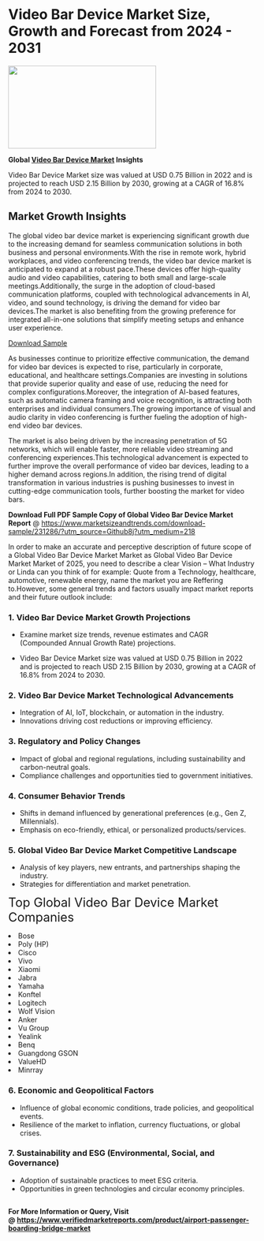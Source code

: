 <H1>Video Bar Device Market Size, Growth and Forecast from 2024 - 2031</H1><img class="aligncenter size-medium wp-image-584254" src="https://thirdeyenews.in/wp-content/uploads/2024/09/Global-Market-Research-300x168.jpeg" alt="" width="300" height="168" /><p><strong>Global&nbsp;<a href="https://www.marketsizeandtrends.com/download-sample/231286/?utm_source=Github8j?utm_medium=218">Video Bar Device Market</a> Insights</strong></p><p>Video Bar Device Market size was valued at USD 0.75 Billion in 2022 and is projected to reach USD 2.15 Billion by 2030, growing at a CAGR of 16.8% from 2024 to 2030.</p><p><h2>Market Growth Insights</h2> <p>The global video bar device market is experiencing significant growth due to the increasing demand for seamless communication solutions in both business and personal environments.With the rise in remote work, hybrid workplaces, and video conferencing trends, the video bar device market is anticipated to expand at a robust pace.These devices offer high-quality audio and video capabilities, catering to both small and large-scale meetings.Additionally, the surge in the adoption of cloud-based communication platforms, coupled with technological advancements in AI, video, and sound technology, is driving the demand for video bar devices.The market is also benefiting from the growing preference for integrated all-in-one solutions that simplify meeting setups and enhance user experience.</p> <p><a href="download_sample_link">Download Sample</a></p> <p>As businesses continue to prioritize effective communication, the demand for video bar devices is expected to rise, particularly in corporate, educational, and healthcare settings.Companies are investing in solutions that provide superior quality and ease of use, reducing the need for complex configurations.Moreover, the integration of AI-based features, such as automatic camera framing and voice recognition, is attracting both enterprises and individual consumers.The growing importance of visual and audio clarity in video conferencing is further fueling the adoption of high-end video bar devices.</p> <p>The market is also being driven by the increasing penetration of 5G networks, which will enable faster, more reliable video streaming and conferencing experiences.This technological advancement is expected to further improve the overall performance of video bar devices, leading to a higher demand across regions.In addition, the rising trend of digital transformation in various industries is pushing businesses to invest in cutting-edge communication tools, further boosting the market for video bars.</p> <p></p><p><span class=""><strong>Download Full PDF Sample Copy of Global Video Bar Device Market Report</strong> @ <a href="https://www.marketsizeandtrends.com/download-sample/231286/?utm_source=Github8j?utm_medium=218" target="_blank">https://www.marketsizeandtrends.com/download-sample/231286/?utm_source=Github8j?utm_medium=218</a></span></p><p>In order to make an accurate and perceptive description of future scope of a Global&nbsp;Video Bar Device Market Market as Global&nbsp;Video Bar Device Market Market of 2025, you need to describe a clear Vision &ndash; What Industry or Linda can you think of for example: Quote from a Technology, healthcare, automotive, renewable energy, name the market you are Reffering to.However, some general trends and factors usually impact market reports and their future outlook include:</p><h3>1.&nbsp;<strong>Video Bar Device Market Growth Projections</strong></h3><ul><li>Examine market size trends, revenue estimates and CAGR (Compounded Annual Growth Rate) projections.</li><li><p>Video Bar Device Market size was valued at USD 0.75 Billion in 2022 and is projected to reach USD 2.15 Billion by 2030, growing at a CAGR of 16.8% from 2024 to 2030.</p></li></ul><h3>2.&nbsp;<strong>Video Bar Device Market Technological Advancements</strong></h3><ul><li>Integration of AI, IoT, blockchain, or automation in the industry.</li><li>Innovations driving cost reductions or improving efficiency.</li></ul><h3>3.&nbsp;<strong>Regulatory and Policy Changes</strong></h3><ul><li>Impact of global and regional regulations, including sustainability and carbon-neutral goals.</li><li>Compliance challenges and opportunities tied to government initiatives.</li></ul><h3>4.&nbsp;<strong>Consumer Behavior Trends</strong></h3><ul><li>Shifts in demand influenced by generational preferences (e.g., Gen Z, Millennials).</li><li>Emphasis on eco-friendly, ethical, or personalized products/services.</li></ul><h3>5.&nbsp;<strong>Global Video Bar Device Market Competitive Landscape</strong></h3><ul><li>Analysis of key players, new entrants, and partnerships shaping the industry.</li><li>Strategies for differentiation and market penetration.</li></ul><p data-pm-slice="1 1 []"><span style="color: inherit; font-family: inherit; font-size: 25px;">Top Global Video Bar Device Market Companies</span></p><div class="" data-test-id=""><p><li>Bose</li><li> Poly (HP)</li><li> Cisco</li><li> Vivo</li><li> Xiaomi</li><li> Jabra</li><li> Yamaha</li><li> Konftel</li><li> Logitech</li><li> Wolf Vision</li><li> Anker</li><li> Vu Group</li><li> Yealink</li><li> Benq</li><li> Guangdong GSON</li><li> ValueHD</li><li> Minrray</li></p></div><h3>6.&nbsp;<strong>Economic and Geopolitical Factors</strong></h3><ul><li>Influence of global economic conditions, trade policies, and geopolitical events.</li><li>Resilience of the market to inflation, currency fluctuations, or global crises.</li></ul><h3>7.&nbsp;<strong>Sustainability and ESG (Environmental, Social, and Governance)</strong></h3><ul><li>Adoption of sustainable practices to meet ESG criteria.</li><li>Opportunities in green technologies and circular economy principles.</li></ul><h2><strong style="font-size: 14px;">For More Information or Query, Visit @&nbsp;</strong><a style="background-color: #ffffff; font-size: 14px;" href="https://www.marketsizeandtrends.com/report/video-bar-device-market/" target="_blank">https://www.verifiedmarketreports.com/product/airport-passenger-boarding-bridge-market</a></h2>